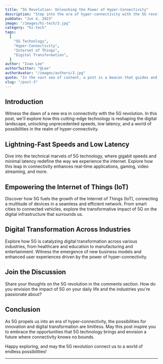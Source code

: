 ```yaml
---
title: "5G Revolution: Unleashing the Power of Hyper-Connectivity"
description: "Step into the era of hyper-connectivity with the 5G revolution, where lightning-fast speeds, low latency, and massive device connectivity redefine the way we communicate, work, and experience the digital world."
pubDate: "Jun 4, 2023"
image: "/images/hi-tech/3.jpg"
category: "hi-tech"
tags:
  [
    "5G Technology",
    "Hyper-Connectivity",
    "Internet of Things",
    "Digital Transformation",
  ]
author: "Ivan Lee"
authorTwitter: "@Lee"
authorAvatar: "/images/authors/3.jpg"
quote: "In the vast sea of content, a post is a beacon that guides and inspires."
slug: "/post-3"
---
```


## Introduction

Witness the dawn of a new era in connectivity with the 5G revolution. In this post, we'll explore how this cutting-edge technology is reshaping the digital landscape, unlocking unprecedented speeds, low latency, and a world of possibilities in the realm of hyper-connectivity.

## Lightning-Fast Speeds and Low Latency

Dive into the technical marvels of 5G technology, where gigabit speeds and minimal latency redefine the way we experience the internet. Explore how this leap in connectivity enhances real-time applications, gaming, video streaming, and more.

## Empowering the Internet of Things (IoT)

Discover how 5G fuels the growth of the Internet of Things (IoT), connecting a multitude of devices in a seamless and efficient network. From smart cities to connected vehicles, explore the transformative impact of 5G on the digital infrastructure that surrounds us.

## Digital Transformation Across Industries

Explore how 5G is catalyzing digital transformation across various industries, from healthcare and education to manufacturing and entertainment. Witness the emergence of new business models and enhanced user experiences driven by the power of hyper-connectivity.

## Join the Discussion

Share your thoughts on the 5G revolution in the comments section. How do you envision the impact of 5G on your daily life and the industries you're passionate about?

## Conclusion

As 5G propels us into an era of hyper-connectivity, the possibilities for innovation and digital transformation are limitless. May this post inspire you to embrace the opportunities that 5G technology brings and envision a future where connectivity knows no bounds.

Happy exploring, and may the 5G revolution connect us to a world of endless possibilities!

---
